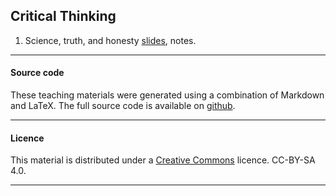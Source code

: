 
## Critical Thinking

1. Science, truth, and honesty [slides](ScienceTruthHonesty.pdf), notes.
____

#### Source code

These teaching materials were generated using a combination of
Markdown and LaTeX. The full source code is available on
[github](https://github.com/ajwills72/critical-thinking).

___

#### Licence

This material is distributed under a [Creative Commons](https://creativecommons.org/) licence. CC-BY-SA 4.0. 

____

